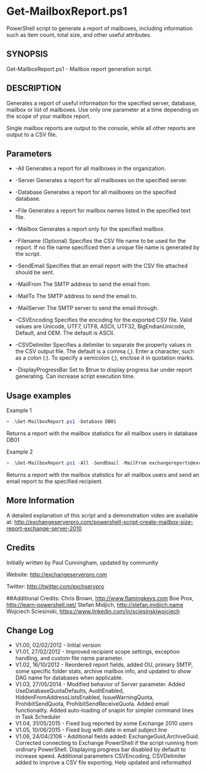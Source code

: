 # Get-MailboxReport.ps1
PowerShell script to generate a report of mailboxes, including information such as item count, total size, and other useful attributes.

## SYNOPSIS
Get-MailboxReport.ps1 - Mailbox report generation script.

## DESCRIPTION

Generates a report of useful information for the specified server, database, mailbox or list of mailboxes. Use only one parameter at a time depending on the scope of your mailbox report.

Single mailbox reports are output to the console, while all other reports are output to a CSV file.

## Parameters
- -All
Generates a report for all mailboxes in the organization.

- -Server
Generates a report for all mailboxes on the specified server.

- -Database
Generates a report for all mailboxes on the specified database.

- -File
Generates a report for mailbox names listed in the specified text file.

- -Mailbox
Generates a report only for the specified mailbox.

- -Filename
(Optional) Specifies the CSV file name to be used for the report.
If no file name specificed then a unique file name is generated by the script.

- -SendEmail
Specifies that an email report with the CSV file attached should be sent.

- -MailFrom
The SMTP address to send the email from.

- -MailTo
The SMTP address to send the email to.

- -MailServer
The SMTP server to send the email through.

- -CSVEncoding
Specifies the encoding for the exported CSV file. Valid values are Unicode, UTF7, UTF8, ASCII, UTF32, BigEndianUnicode, Default, and OEM. The default is ASCII.

- -CSVDelimiter
Specifies a delimiter to separate the property values in the CSV output file. The default is a comma (,). Enter a character, such as a colon (:). To specify a semicolon (;), enclose it in quotation marks.

- -DisplayProgressBar
Set to $true to display progress bar under report generating. Can increase script execution time.

## Usage examples

Example 1
```powershell
> .\Get-MailboxReport.ps1 -Database DB01
```
Returns a report with the mailbox statistics for all mailbox users in database DB01

Example 2
```powershell
> .\Get-MailboxReport.ps1 -All -SendEmail -MailFrom exchangereports@exchangeserverpro.net -MailTo alan.reid@exchangeserverpro.net -MailServer smtp.exchangeserverpro.net
```

Returns a report with the mailbox statistics for all mailbox users and send an email report to the specified recipient.

## More Information
A detailed explanation of this script and a demonstration video are available at:
http://exchangeserverpro.com/powershell-script-create-mailbox-size-report-exchange-server-2010

## Credits
Initially written by Paul Cunningham, updated by community

Website:	http://exchangeserverpro.com

Twitter:	http://twitter.com/exchservpro

##Additional Credits:
Chris Brown, http://www.flamingkeys.com
Boe Prox, http://learn-powershell.net/
Stefan Midjich, http://stefan.midjich.name
Wojciech Sciesinski, https://www.linkedin.com/in/sciesinskiwojciech

## Change Log
- V1.00, 02/02/2012 - Initial version
- V1.01, 27/02/2012 - Improved recipient scope settings, exception handling, and custom file name parameter.
- V1.02, 16/10/2012 - Reordered report fields, added OU, primary SMTP, some specific folder stats, archive mailbox info, and updated to show DAG name for databases when applicable.
- V1.03, 27/05/2014 - Modified behavior of Server parameter. Added UseDatabaseQuotaDefaults, AuditEnabled, HiddenFromAddressListsEnabled, IssueWarningQuota, ProhibitSendQuota, ProhibitSendReceiveQuota. Added email functionality. Added auto-loading of snapin for simpler command lines in Task Scheduler
- V1.04, 31/05/2015 - Fixed bug reported by some Exchange 2010 users
- V1.05, 10/06/2015 - Fixed bug with date in email subject line
- V1.06, 24/04/2106 - Additional fields added: ExchangeGuid,ArchiveGuid. Corrected connecting to Exchange PowerShell if the script running from ordinary PowerShell. Displaying progress bar disabled by default to increase speed. Additional parameters CSVEncoding, CSVDelimiter added to improve a CSV file exporting. Help updated and reformatted
